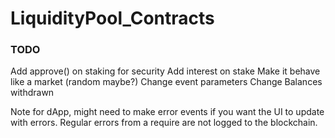 # LiquidityPool_Contracts

### TODO
Add approve() on staking for security
Add interest on stake
Make it behave like a market (random maybe?)
    Change event parameters
    Change Balances withdrawn

Note for dApp, might need to make error events if you want the UI to update with errors.
Regular errors from a require are not logged to the blockchain.